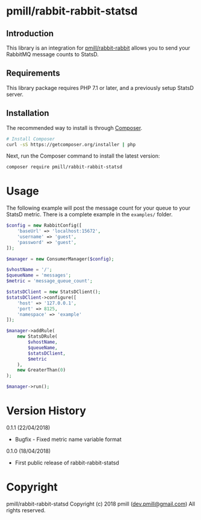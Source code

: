 # pmill/rabbit-rabbit-statsd

## Introduction

This library is an integration for [pmill/rabbit-rabbit](https://github.com/pmill/rabbit-rabbit) allows you to send your
RabbitMQ message counts to StatsD.

## Requirements

This library package requires PHP 7.1 or later, and a previously setup StatsD server.

## Installation

The recommended way to install is through [Composer](http://getcomposer.org).

```bash
# Install Composer
curl -sS https://getcomposer.org/installer | php
```

Next, run the Composer command to install the latest version:

```bash
composer require pmill/rabbit-rabbit-statsd
```

# Usage

The following example will post the message count for your queue to your StatsD metric. There is a complete example in 
the `examples/` folder.

```php
$config = new RabbitConfig([
    'baseUrl' => 'localhost:15672',
    'username' => 'guest',
    'password' => 'guest',
]);

$manager = new ConsumerManager($config);

$vhostName = '/';
$queueName = 'messages';
$metric = 'message_queue_count';

$statsDClient = new StatsDClient();
$statsDClient->configure([
    'host' => '127.0.0.1',
    'port' => 8125,
    'namespace' => 'example'
]);

$manager->addRule(
    new StatsDRule(
        $vhostName,
        $queueName,
        $statsDClient,
        $metric
    ),
    new GreaterThan(0)
);

$manager->run();
```

# Version History

0.1.1 (22/04/2018)

*   Bugfix - Fixed metric name variable format

0.1.0 (18/04/2018)

*   First public release of rabbit-rabbit-statsd


# Copyright

pmill/rabbit-rabbit-statsd
Copyright (c) 2018 pmill (dev.pmill@gmail.com) 
All rights reserved.